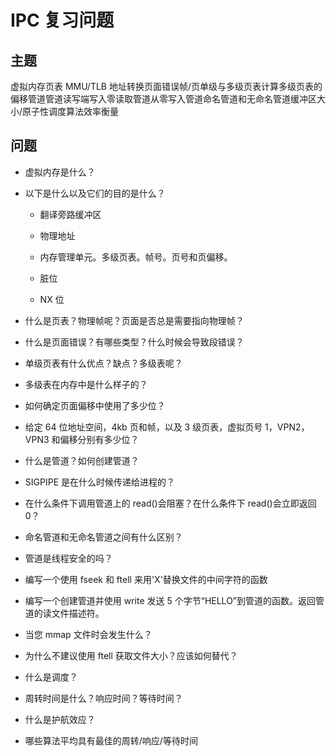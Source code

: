 # IPC 复习问题

## 主题

虚拟内存页表 MMU/TLB 地址转换页面错误帧/页单级与多级页表计算多级页表的偏移管道管道读写端写入零读取管道从零写入管道命名管道和无命名管道缓冲区大小/原子性调度算法效率衡量

## 问题

+   虚拟内存是什么？

+   以下是什么以及它们的目的是什么？

    +   翻译旁路缓冲区

    +   物理地址

    +   内存管理单元。多级页表。帧号。页号和页偏移。

    +   脏位

    +   NX 位

+   什么是页表？物理帧呢？页面是否总是需要指向物理帧？

+   什么是页面错误？有哪些类型？什么时候会导致段错误？

+   单级页表有什么优点？缺点？多级表呢？

+   多级表在内存中是什么样子的？

+   如何确定页面偏移中使用了多少位？

+   给定 64 位地址空间，4kb 页和帧，以及 3 级页表，虚拟页号 1，VPN2，VPN3 和偏移分别有多少位？

+   什么是管道？如何创建管道？

+   SIGPIPE 是在什么时候传递给进程的？

+   在什么条件下调用管道上的 read()会阻塞？在什么条件下 read()会立即返回 0？

+   命名管道和无命名管道之间有什么区别？

+   管道是线程安全的吗？

+   编写一个使用 fseek 和 ftell 来用'X'替换文件的中间字符的函数

+   编写一个创建管道并使用 write 发送 5 个字节“HELLO”到管道的函数。返回管道的读文件描述符。

+   当您 mmap 文件时会发生什么？

+   为什么不建议使用 ftell 获取文件大小？应该如何替代？

+   什么是调度？

+   周转时间是什么？响应时间？等待时间？

+   什么是护航效应？

+   哪些算法平均具有最佳的周转/响应/等待时间
